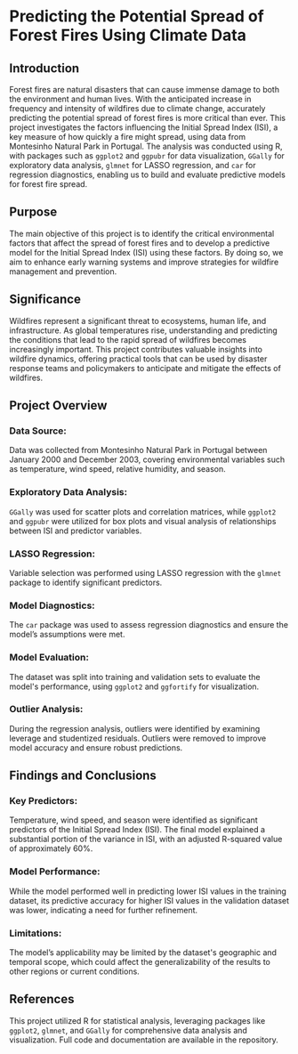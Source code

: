 # Predicting the Potential Spread of Forest Fires Using Climate Data

## Introduction
Forest fires are natural disasters that can cause immense damage to both the environment and human lives. With the anticipated increase in frequency and intensity of wildfires due to climate change, accurately predicting the potential spread of forest fires is more critical than ever. This project investigates the factors influencing the Initial Spread Index (ISI), a key measure of how quickly a fire might spread, using data from Montesinho Natural Park in Portugal. The analysis was conducted using R, with packages such as `ggplot2` and `ggpubr` for data visualization, `GGally` for exploratory data analysis, `glmnet` for LASSO regression, and `car` for regression diagnostics, enabling us to build and evaluate predictive models for forest fire spread.

## Purpose
The main objective of this project is to identify the critical environmental factors that affect the spread of forest fires and to develop a predictive model for the Initial Spread Index (ISI) using these factors. By doing so, we aim to enhance early warning systems and improve strategies for wildfire management and prevention.

## Significance
Wildfires represent a significant threat to ecosystems, human life, and infrastructure. As global temperatures rise, understanding and predicting the conditions that lead to the rapid spread of wildfires becomes increasingly important. This project contributes valuable insights into wildfire dynamics, offering practical tools that can be used by disaster response teams and policymakers to anticipate and mitigate the effects of wildfires.

## Project Overview
### Data Source:
Data was collected from Montesinho Natural Park in Portugal between January 2000 and December 2003, covering environmental variables such as temperature, wind speed, relative humidity, and season.

### Exploratory Data Analysis:
`GGally` was used for scatter plots and correlation matrices, while `ggplot2` and `ggpubr` were utilized for box plots and visual analysis of relationships between ISI and predictor variables.

### LASSO Regression:
Variable selection was performed using LASSO regression with the `glmnet` package to identify significant predictors.

### Model Diagnostics:
The `car` package was used to assess regression diagnostics and ensure the model’s assumptions were met.

### Model Evaluation:
The dataset was split into training and validation sets to evaluate the model's performance, using `ggplot2` and `ggfortify` for visualization.

### Outlier Analysis:
During the regression analysis, outliers were identified by examining leverage and studentized residuals. Outliers were removed to improve model accuracy and ensure robust predictions.

## Findings and Conclusions
### Key Predictors: 
Temperature, wind speed, and season were identified as significant predictors of the Initial Spread Index (ISI). The final model explained a substantial portion of the variance in ISI, with an adjusted R-squared value of approximately 60%.

### Model Performance: 
While the model performed well in predicting lower ISI values in the training dataset, its predictive accuracy for higher ISI values in the validation dataset was lower, indicating a need for further refinement.

### Limitations: 
The model’s applicability may be limited by the dataset's geographic and temporal scope, which could affect the generalizability of the results to other regions or current conditions.

## References
This project utilized R for statistical analysis, leveraging packages like `ggplot2`, `glmnet`, and `GGally` for comprehensive data analysis and visualization. Full code and documentation are available in the repository.


